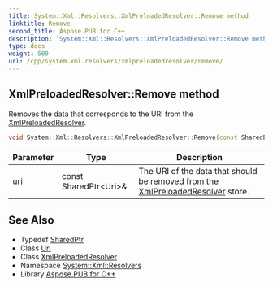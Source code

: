 ```yaml
---
title: System::Xml::Resolvers::XmlPreloadedResolver::Remove method
linktitle: Remove
second_title: Aspose.PUB for C++
description: 'System::Xml::Resolvers::XmlPreloadedResolver::Remove method. Removes the data that corresponds to the URI from the XmlPreloadedResolver in C++.'
type: docs
weight: 500
url: /cpp/system.xml.resolvers/xmlpreloadedresolver/remove/
---
```

## XmlPreloadedResolver::Remove method


Removes the data that corresponds to the URI from the [XmlPreloadedResolver](../).

```cpp
void System::Xml::Resolvers::XmlPreloadedResolver::Remove(const SharedPtr<Uri> &uri)
```


| Parameter | Type | Description |
| --- | --- | --- |
| uri | const SharedPtr\<Uri\>\& | The URI of the data that should be removed from the [XmlPreloadedResolver](../) store. |

## See Also

* Typedef [SharedPtr](../../../system/sharedptr/)
* Class [Uri](../../../system/uri/)
* Class [XmlPreloadedResolver](../)
* Namespace [System::Xml::Resolvers](../../)
* Library [Aspose.PUB for C++](../../../)
